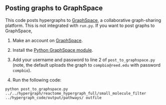 ## Posting graphs to GraphSpace

This code posts hypergraphs to [GraphSpace](http://graphspace.org/), a collaborative graph-sharing platform.  This is not integrated with `run.py`. If you want to post graphs to GraphSpace,

1. Make an account on [GraphSpace](http://graphspace.org/).

2. Install the [Python GraphSpace module](http://manual.graphspace.org/projects/graphspace-python/en/latest/).

3. Add your username and password to line 2 of `post_to_graphspace.py` (note, the default uploads the graph to `compbio@reed.edu` with password `compbio`).

4. Run the following code:
```
python post_to_graphspace.py ../../hypergraph/reactome_hypergraph_full/small_molecule_filter ../hypergraph_code/output/pathways/ outfile
```